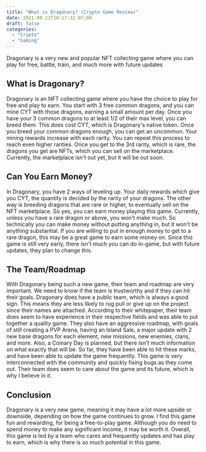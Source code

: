 ```yaml
---
title: "What is Dragonary? (Crypto Game Review)"
date: 2021-08-21T20:17:32-07:00
draft: false
categories:
  - "Crypto"
  - "Gaming"
---
```



Dragonary is a very new and popular NFT collecting game where you can play for free, battle, train, and much more with future updates

## What is Dragonary?

Dragonary is an NFT collecting game where you have the choice to play for free and play to earn. You start with 3 free common dragons, and you can mine CYT with those dragons, earning a small amount per day. Once you have your 3 common dragons to at least 1/2 of their max level, you can breed them. This does cost CYT, which is Dragonary's native token. Once you breed your common dragons enough, you can get an uncommon. Your mining rewards increase with each rarity. You can repeat this process to reach even higher rarities. Once you get to the 3rd rarity, which is rare, the dragons you get are NFTs, which you can sell on the marketplace. Currently, the marketplace isn't out yet, but it will be out soon.


## Can You Earn Money?

In Dragonary, you have 2 ways of leveling up. Your daily rewards which give you CYT, the quantity is decided by the rarity of your dragons. The other way is breeding dragons that are rare or higher, to eventually sell on the NFT marketplace. So yes, you can earn money playing this game. Currently, unless you have a rare dragon or above, you won't make much. So technically you can make money without putting anything in, but it won't be anything substantial. If you are willing to put in enough money to get to a rare dragon, this may be a great game to earn some money on. Since this game is still very early, there isn't much you can do in-game, but with future updates, they plan to change this.

## The Team/Roadmap

With Dragonary being such a new game, their team and roadmap are very important. We need to know if the team is trustworthy and if they can hit their goals. Dragonary does have a public team, which is always a good sign. This means they are less likely to rug pull or give up on the project since their names are attached. According to their whitepaper, their team does seem to have experience in their respective fields and was able to put together a quality game. They also have an aggressive roadmap, with goals of still creating a PVP Arena, having an Island Sale, a major update with 2 new base dragons for each element, new missions, new enemies, clans, and more. Also, a Coinary Day is planned, but there isn't much information on what exactly that will be. So far, they have been able to hit these marks, and have been able to update the game frequently. This game is very interconnected with the community and quickly fixing bugs as they come out. Their team does seem to care about the game and its future, which is why I believe in it.

## Conclusion

Dragonary is a very new game, meaning it may have a lot more upside or downside, depending on how the game continues to grow. I find this game fun and rewarding, for being a free-to-play game. Although you do need to spend money to make any significant income, it may be worth it. Overall, this game is led by a team who cares and frequently updates and has play to earn, which is why there is so much potential in this game.
